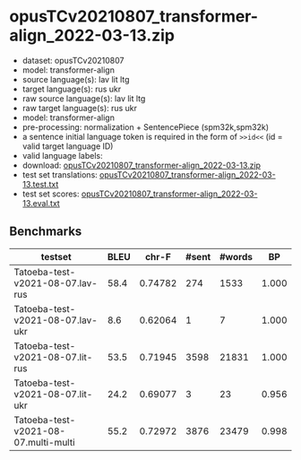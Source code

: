 # opusTCv20210807_transformer-align_2022-03-13.zip

* dataset: opusTCv20210807
* model: transformer-align
* source language(s): lav lit ltg
* target language(s): rus ukr
* raw source language(s): lav lit ltg
* raw target language(s): rus ukr
* model: transformer-align
* pre-processing: normalization + SentencePiece (spm32k,spm32k)
* a sentence initial language token is required in the form of `>>id<<` (id = valid target language ID)
* valid language labels: 
* download: [opusTCv20210807_transformer-align_2022-03-13.zip](https://object.pouta.csc.fi/Tatoeba-MT-models/bat-zle/opusTCv20210807_transformer-align_2022-03-13.zip)
* test set translations: [opusTCv20210807_transformer-align_2022-03-13.test.txt](https://object.pouta.csc.fi/Tatoeba-MT-models/bat-zle/opusTCv20210807_transformer-align_2022-03-13.test.txt)
* test set scores: [opusTCv20210807_transformer-align_2022-03-13.eval.txt](https://object.pouta.csc.fi/Tatoeba-MT-models/bat-zle/opusTCv20210807_transformer-align_2022-03-13.eval.txt)

## Benchmarks

| testset | BLEU  | chr-F | #sent | #words | BP |
|---------|-------|-------|-------|--------|----|
| Tatoeba-test-v2021-08-07.lav-rus 	| 58.4 	| 0.74782 	| 274 	| 1533 	| 1.000 |
| Tatoeba-test-v2021-08-07.lav-ukr 	| 8.6 	| 0.62064 	| 1 	| 7 	| 1.000 |
| Tatoeba-test-v2021-08-07.lit-rus 	| 53.5 	| 0.71945 	| 3598 	| 21831 	| 1.000 |
| Tatoeba-test-v2021-08-07.lit-ukr 	| 24.2 	| 0.69077 	| 3 	| 23 	| 0.956 |
| Tatoeba-test-v2021-08-07.multi-multi 	| 55.2 	| 0.72972 	| 3876 	| 23479 	| 0.998 |

